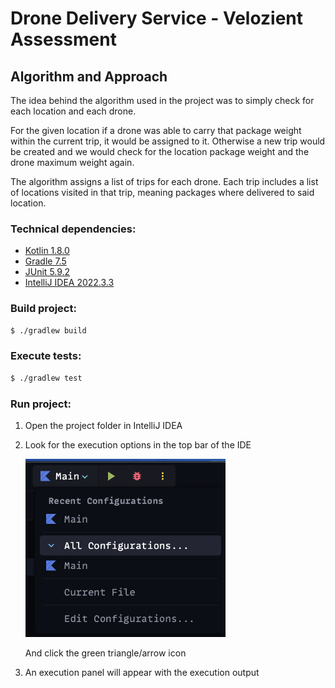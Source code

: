 # Drone Delivery Service - Velozient Assessment

## Algorithm and Approach

The idea behind the algorithm used in the project was to simply check for each location
and each drone.

For the given location if a drone was able to carry that package weight within the current
trip, it would be assigned to it. Otherwise a new trip would be created and we would
check for the location package weight and the drone maximum weight again.

The algorithm assigns a list of trips for each drone. Each trip includes a list of locations
visited in that trip, meaning packages where delivered to said location.

### Technical dependencies:

- [Kotlin 1.8.0](https://github.com/JetBrains/kotlin/releases/tag/v1.8.0)
- [Gradle 7.5](https://github.com/gradle/gradle/releases/tag/v7.5.0)
- [JUnit 5.9.2](https://github.com/junit-team/junit5/releases/tag/r5.9.2)
- [IntelliJ IDEA 2022.3.3](https://www.jetbrains.com/idea/)

### Build project:

~~~sh
$ ./gradlew build
~~~

### Execute tests:

~~~sh
$ ./gradlew test
~~~

### Run project:

1. Open the project folder in IntelliJ IDEA
2. Look for the execution options in the top bar of the IDE

   <img src="./run-project.png" width="320" />

    And click the green triangle/arrow icon
3. An execution panel will appear with the execution output
